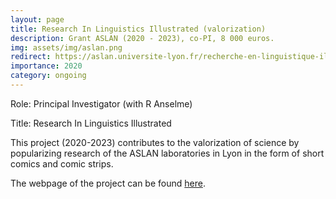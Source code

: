 ```yaml
---
layout: page
title: Research In Linguistics Illustrated (valorization)
description: Grant ASLAN (2020 - 2023), co-PI, 8 000 euros.
img: assets/img/aslan.png
redirect: https://aslan.universite-lyon.fr/recherche-en-linguistique-illustree/recherche-en-linguistique-illustree-218889.kjsp
importance: 2020
category: ongoing
---
```


Role: Principal Investigator (with R Anselme)

Title: Research In Linguistics Illustrated

This project (2020-2023) contributes to the valorization of science by popularizing research of the ASLAN laboratories in Lyon in the form of short comics and comic strips. 

The webpage of the project can be found [here](https://aslan.universite-lyon.fr/recherche-en-linguistique-illustree/recherche-en-linguistique-illustree-218889.kjsp).
